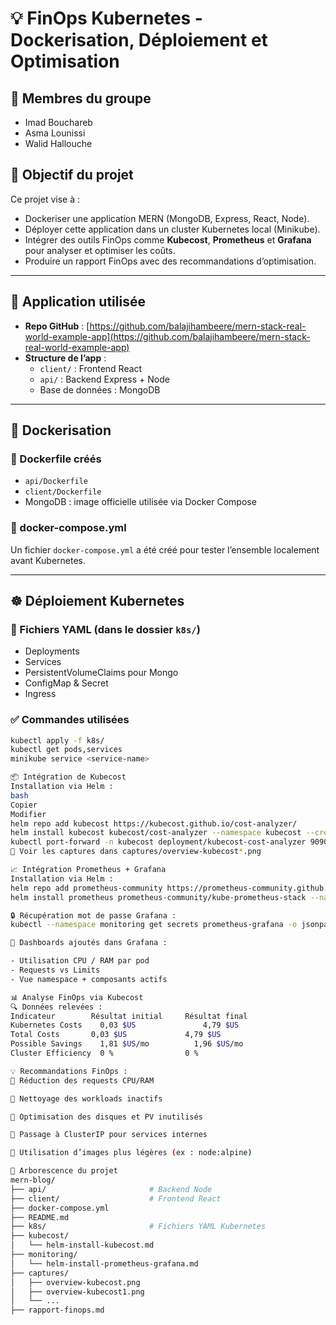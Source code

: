 # 💡 FinOps Kubernetes - Dockerisation, Déploiement et Optimisation

## 👥 Membres du groupe
- Imad Bouchareb
- Asma Lounissi
- Walid Hallouche

## 🎯 Objectif du projet

Ce projet vise à :

- Dockeriser une application MERN (MongoDB, Express, React, Node).
- Déployer cette application dans un cluster Kubernetes local (Minikube).
- Intégrer des outils FinOps comme **Kubecost**, **Prometheus** et **Grafana** pour analyser et optimiser les coûts.
- Produire un rapport FinOps avec des recommandations d’optimisation.

---

## 🔗 Application utilisée

- **Repo GitHub** : [https://github.com/balajihambeere/mern-stack-real-world-example-app](https://github.com/balajihambeere/mern-stack-real-world-example-app)
- **Structure de l’app** :
  - `client/` : Frontend React
  - `api/` : Backend Express + Node
  - Base de données : MongoDB

---

## 🐳 Dockerisation

### 📂 Dockerfile créés
- `api/Dockerfile`
- `client/Dockerfile`
- MongoDB : image officielle utilisée via Docker Compose

### 🔧 docker-compose.yml
Un fichier `docker-compose.yml` a été créé pour tester l’ensemble localement avant Kubernetes.

---

## ☸️ Déploiement Kubernetes

### 📂 Fichiers YAML (dans le dossier `k8s/`)
- Deployments
- Services
- PersistentVolumeClaims pour Mongo
- ConfigMap & Secret
- Ingress

### ✅ Commandes utilisées
```bash
kubectl apply -f k8s/
kubectl get pods,services
minikube service <service-name>

📦 Intégration de Kubecost
Installation via Helm :
bash
Copier
Modifier
helm repo add kubecost https://kubecost.github.io/cost-analyzer/
helm install kubecost kubecost/cost-analyzer --namespace kubecost --create-namespace
kubectl port-forward -n kubecost deployment/kubecost-cost-analyzer 9090
📸 Voir les captures dans captures/overview-kubecost*.png

📈 Intégration Prometheus + Grafana
Installation via Helm :
helm repo add prometheus-community https://prometheus-community.github.io/helm-charts
helm install prometheus prometheus-community/kube-prometheus-stack --namespace monitoring --create-namespace

🔒 Récupération mot de passe Grafana :
kubectl --namespace monitoring get secrets prometheus-grafana -o jsonpath="{.data.admin-password}" | base64 -d ; echo

🎯 Dashboards ajoutés dans Grafana :

- Utilisation CPU / RAM par pod
- Requests vs Limits
- Vue namespace + composants actifs

📊 Analyse FinOps via Kubecost
🔍 Données relevées :
Indicateur	      Résultat initial	   Résultat final
Kubernetes Costs	0,03 $US	           4,79 $US
Total Costs	      0,03 $US	           4,79 $US
Possible Savings	1,81 $US/mo	         1,96 $US/mo
Cluster Efficiency	0 %	               0 %

💡 Recommandations FinOps :
🔧 Réduction des requests CPU/RAM

🧹 Nettoyage des workloads inactifs

💾 Optimisation des disques et PV inutilisés

🔄 Passage à ClusterIP pour services internes

🐳 Utilisation d’images plus légères (ex : node:alpine)

📂 Arborescence du projet
mern-blog/
├── api/                       # Backend Node
├── client/                    # Frontend React
├── docker-compose.yml
├── README.md
├── k8s/                       # Fichiers YAML Kubernetes
├── kubecost/
│   └── helm-install-kubecost.md
├── monitoring/
│   └── helm-install-prometheus-grafana.md
├── captures/
│   ├── overview-kubecost.png
│   ├── overview-kubecost1.png
│   └── ...
├── rapport-finops.md
